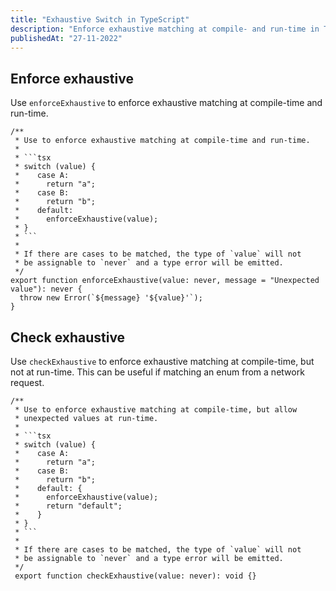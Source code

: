 ```yaml
---
title: "Exhaustive Switch in TypeScript"
description: "Enforce exhaustive matching at compile- and run-time in TypeScript"
publishedAt: "27-11-2022"
---
```



## Enforce exhaustive

Use `enforceExhaustive` to enforce exhaustive matching at compile-time and run-time.

```tsx
/**
 * Use to enforce exhaustive matching at compile-time and run-time.
 *
 * ```tsx
 * switch (value) {
 *    case A:
 *      return "a";
 *    case B:
 *      return "b";
 *    default:
 *      enforceExhaustive(value);
 * }
 * ```
 *
 * If there are cases to be matched, the type of `value` will not
 * be assignable to `never` and a type error will be emitted.
 */
export function enforceExhaustive(value: never, message = "Unexpected value"): never {
  throw new Error(`${message} '${value}'`);
}
```


## Check exhaustive

Use `checkExhaustive` to enforce exhaustive matching at compile-time, but not at run-time. This can be useful if matching an enum from a network request.

```tsx
/**
 * Use to enforce exhaustive matching at compile-time, but allow
 * unexpected values at run-time.
 *
 * ```tsx
 * switch (value) {
 *    case A:
 *      return "a";
 *    case B:
 *      return "b";
 *    default: {
 *      enforceExhaustive(value);
 *      return "default";
 *    }
 * }
 * ```
 *
 * If there are cases to be matched, the type of `value` will not
 * be assignable to `never` and a type error will be emitted.
 */
 export function checkExhaustive(value: never): void {}
```
